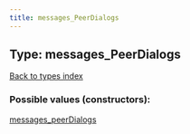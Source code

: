 ```yaml
---
title: messages_PeerDialogs
---
```

## Type: messages\_PeerDialogs  
[Back to types index](index.md)



### Possible values (constructors):

[messages\_peerDialogs](../constructors/messages_peerDialogs.md)  

